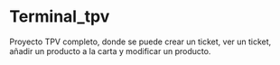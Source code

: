 # Terminal_tpv
 Proyecto TPV completo, donde se puede crear un ticket, ver un ticket, añadir un producto a la carta y modificar un producto.
